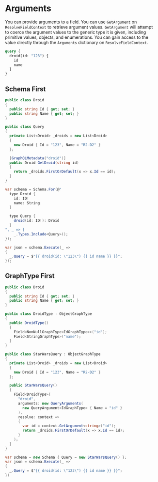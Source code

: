 # Arguments

You can provide arguments to a field.  You can use `GetArgument` on `ResolveFieldContext` to retrieve argument values.  `GetArgument` will attempt to coerce the argument values to the generic type it is given, including primitive values, objects, and enumerations.  You can gain access to the value directly through the `Arguments` dictionary on `ResolveFieldContext`.

```graphql
query {
  droid(id: "123") {
    id
    name
  }
}
```

## Schema First

```csharp
public class Droid
{
  public string Id { get; set; }
  public string Name { get; set; }
}

public class Query
{
  private List<Droid> _droids = new List<Droid>
  {
    new Droid { Id = "123", Name = "R2-D2" }
  };

  [GraphQLMetadata("droid")]
  public Droid GetDroid(string id)
  {
    return _droids.FirstOrDefault(x => x.Id == id);
  }
}

var schema = Schema.For(@"
  type Droid {
    id: ID!
    name: String
  }

  type Query {
    droid(id: ID!): Droid
  }
", _ => {
    _.Types.Include<Query>();
});

var json = schema.Execute(_ =>
{
  _.Query = $"{{ droid(id: \"123\") {{ id name }} }}";
});
```

## GraphType First

```csharp
public class Droid
{
  public string Id { get; set; }
  public string Name { get; set; }
}

public class DroidType : ObjectGraphType
{
  public DroidType()
  {
    Field<NonNullGraphType<IdGraphType>>("id");
    Field<StringGraphType>("name");
  }
}

public class StarWarsQuery : ObjectGraphType
{
  private List<Droid> _droids = new List<Droid>
  {
    new Droid { Id = "123", Name = "R2-D2" }
  };

  public StarWarsQuery()
  {
    Field<DroidType>(
      "droid",
      arguments: new QueryArguments(
        new QueryArgument<IdGraphType> { Name = "id" }
      ),
      resolve: context =>
      {
        var id = context.GetArgument<string>("id");
        return _droids.FirstOrDefault(x => x.Id == id);
      }
    );
  }
}

var schema = new Schema { Query = new StarWarsQuery() };
var json = schema.Execute(_ =>
{
  _.Query = $"{{ droid(id: \"123\") {{ id name }} }}";
})
```
